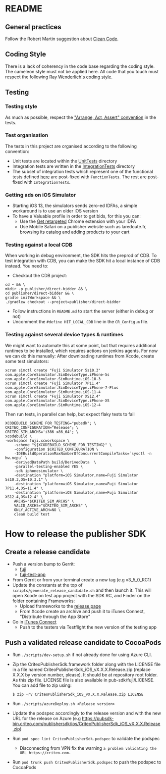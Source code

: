 #  README

## General practices

Follow the Robert Martin suggestion about [Clean Code](https://gist.github.com/wojteklu/73c6914cc446146b8b533c0988cf8d29).

## Coding Style

There is a lack of coherency in the code base regarding the coding style. The cameleon style must not be applied here. All code that you touch must respect the following [Ray Wenderlich's coding style](https://github.com/raywenderlich/objective-c-style-guide).


## Testing

### Testing style
As much as possible, respect the ["Arrange, Act, Assert" convention](http://wiki.c2.com/?ArrangeActAssert) in the tests.

### Test organisation
The tests in this project are organised according to the following convention:
- Unit tests are located within the [UnitTests](pubsdk/Tests/UnitTests) directory
- Integration tests are written in the [IntegrationTests](pubsdk/Tests/IntegrationTests) directory
- The subset of integration tests which represent one of the functional tests defined [here](https://confluence.criteois.com/display/EE/Functional+Tests)
 are post-fixed with `FunctionTests`. The rest are post-fixed with `IntegrationTests`.

### Getting ads on iOS Simulator
- Starting iOS 13, the simulators sends zero-ed IDFAs, a simple workaround is to use an older iOS version
- To have a Valuable profile in order to get bids, for this you can:
    - Use the [Get retargeted](https://chrome.google.com/webstore/detail/get-retargeted/lkfglidpccbhmpgpekfbkidncpinjobl) Chrome extension with your IDFA
    - Use Mobile Safari on a publisher website such as laredoute.fr, browsing its catalog and adding products to your cart

### Testing against a local CDB

When working in debug environment, the SDK hits the preprod of CDB. To test integration with CDB,
you can make the SDK hit a local instance of CDB instead. You need to:

- Checkout the CDB project:

```shell
cd ~ && \
mkdir -p publisher/direct-bidder && \
cd publisher/direct-bidder && \
gradle initWorkspace && \
./gradlew checkout --project=publisher/direct-bidder
```

- Follow instructions in `README.md` to start the server (either in debug or not)
- Uncomment the `#define HIT_LOCAL_CDB` line in the `CR_Config.m` file.

### Testing against several device types & runtimes

We might want to automate this at some point, but that requires additional runtimes to be installed,
which requires actions on jenkins agents. For now we can do this manually:
After downloading runtimes from Xcode, create some test simulators:
```shell
xcrun simctl create "Fuji Simulator 5s10.3" com.apple.CoreSimulator.SimDeviceType.iPhone-5s com.apple.CoreSimulator.SimRuntime.iOS-10-3
xcrun simctl create "Fuji Simulator 7P11.4" com.apple.CoreSimulator.SimDeviceType.iPhone-7-Plus com.apple.CoreSimulator.SimRuntime.iOS-11-4
xcrun simctl create "Fuji Simulator XS12.4" com.apple.CoreSimulator.SimDeviceType.iPhone-XS com.apple.CoreSimulator.SimRuntime.iOS-12-4
```
Then run tests, in parallel can help, but expect flaky tests to fail
```shell
XCODEBUILD_SCHEME_FOR_TESTING="pubsdk"; \
CRITEO_CONFIGURATION="Release"; \
CRITEO_SIM_ARCHS='i386 x86_64'; \
xcodebuild \
-workspace fuji.xcworkspace \
    -scheme "${XCODEBUILD_SCHEME_FOR_TESTING}" \
    -configuration $CRITEO_CONFIGURATION \
    -IDEBuildOperationMaxNumberOfConcurrentCompileTasks=`sysctl -n hw.ncpu` \
    -derivedDataPath build/DerivedData  \
    -parallel-testing-enabled YES \
    -sdk iphonesimulator \
    -destination "platform=iOS Simulator,name=Fuji Simulator 5s10.3,OS=10.3.1" \
    -destination "platform=iOS Simulator,name=Fuji Simulator 7P11.4,OS=11.4" \
    -destination "platform=iOS Simulator,name=Fuji Simulator XS12.4,OS=12.4" \
    ARCHS="$CRITEO_SIM_ARCHS" \
    VALID_ARCHS="$CRITEO_SIM_ARCHS" \
    ONLY_ACTIVE_ARCH=NO \
    clean build test
```

# How to release the publisher SDK

## Create a release candidate

* Push a version bump to Gerrit:
    * [fuji](https://review.crto.in/659643)
    * [fuji-test-app](https://review.crto.in/659663)
* From Gerrit or from your terminal create a new tag (e.g v3_5_0_RC1)
* Update the constants at the top of `scripts/generate_release_candidate.sh` and then launch it. This will open Xcode on test app project with the SDK RC, and Finder on the folder containing Frameworks:
    * Upload frameworks to the [release page](https://confluence.criteois.com/display/PUBSDK/Releases)
    * From Xcode create an archive and push it to iTunes Connect, "Distribute through the App Store"
* Go in [iTunes Connect](https://itunesconnect.apple.com/)
    * Push to the testers via Testflight the new version of the testing app

## Push a validated release candidate to CocoaPods

* Run `./scripts/dev-setup.sh` if not already done for using Azure CLI.
* Zip the CriteoPublisherSdk.framework folder along with the LICENSE file in a file named CriteoPublisherSdk_iOS_vX.X.X.Release.zip (replace X.X.X by version number, please). It should be at repository root folder. As this zip file. LICENSE file is also available in pub-sdk/fuji/LICENSE. You can add file to zip using:

      $ zip -rv CriteoPublisherSdk_iOS_vX.X.X.Release.zip LICENSE
* Run `./scripts/azureDeploy.sh <Release version>`
* Update the podspec accordingly to the release version and with the new URL for the release on Azure (e.g https://pubsdk-bin.criteo.com/publishersdk/ios/CriteoPublisherSdk_iOS_vX.X.X.Release.zip)
* Run `pod spec lint CriteoPublisherSdk.podspec` to validate the podspec
  * Disconnecting from VPN fix the warning `a problem validating the URL https://criteo.com.`
* Run `pod trunk push CriteoPublisherSdk.podspec` to push the podspec to CocoaPods
